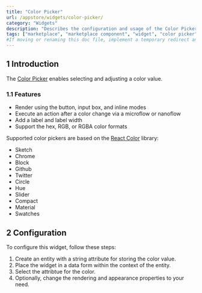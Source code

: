 ```yaml
---
title: "Color Picker"
url: /appstore/widgets/color-picker/
category: "Widgets"
description: "Describes the configuration and usage of the Color Picker widget, which is available in the Mendix Marketplace."
tags: ["marketplace", "marketplace component", "widget", "color picker", "react", "platform support"]
#If moving or renaming this doc file, implement a temporary redirect and let the respective team know they should update the URL in the product. See Mapping to Products for more details.
---
```


## 1 Introduction

The [Color Picker](https://marketplace.mendix.com/link/component/107044/) enables selecting and adjusting a color value.

### 1.1 Features 

* Render using the button, input box, and inline modes
* Execute an action after a color change via a microflow or nanoflow
* Add a label and label width
* Support the hex, RGB, or RGBA color formats

Supported color pickers are based on the [React Color](http://casesandberg.github.io/react-color/) library:

* Sketch
* Chrome
* Block
* Github
* Twitter
* Circle
* Hue
* Slider
* Compact
* Material
* Swatches

## 2 Configuration

To configure this widget, follow these steps:

1. Create an entity with a string attribute for storing the color value.
2. Place the widget in a data form within the context of the entity.
3. Select the attribtue for the color.
4. Optionally, change the rendering and appearance properties to your need.
